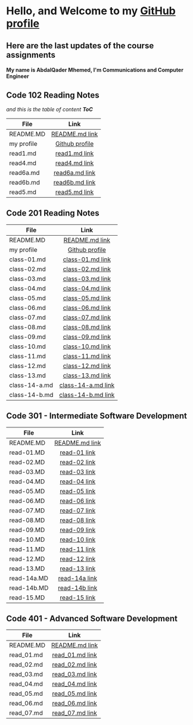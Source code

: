 # Hello, and Welcome to my [GitHub profile](https://github.com/otator)
## Here are the last updates of the course assignments


#### My name is AbdalQader Mhemed, I'm Communications and Computer Engineer

## Code 102 Reading Notes
*and this is the table of content __ToC__*

| File       | Link |
|----------- |:-----------------------------------------------------------------------------:|
| README.MD  | [README.md link](https://otator.github.io/reading-notes/) |
| my profile | [Github profile](https://github.com/otator) |
| read1.md   | [read1.md link](https://github.com/otator/reading-notes/blob/main/read1.md)   |
| read4.md   | [read4.md link](https://github.com/otator/reading-notes/blob/main/read4.md)   |
| read6a.md  | [read6a.md link](https://github.com/otator/reading-notes/blob/main/read6a.md) |
| read6b.md  | [read6b.md link](https://github.com/otator/reading-notes/blob/main/read6b.md) |
| read5.md   | [read5.md link](https://github.com/otator/reading-notes/blob/main/read5.md)   |


## Code 201 Reading Notes

| File       | Link |
|----------- |:-----------------------------------------------------------------------------:|
| README.MD  | [README.md link](https://otator.github.io/reading-notes/)                     |
| my profile | [Github profile](https://github.com/otator)                                   |
| class-01.md| [class-01.md link](https://otator.github.io/reading-notes/class-01)           |
| class-02.md| [class-02.md link](https://otator.github.io/reading-notes/class-02)           |
| class-03.md| [class-03.md link](https://otator.github.io/reading-notes/class-03)           |
| class-04.md| [class-04.md link](https://otator.github.io/reading-notes/class-04)           |
| class-05.md| [class-05.md link](https://otator.github.io/reading-notes/class-05)           |
| class-06.md| [class-06.md link](https://otator.github.io/reading-notes/class-06)           |
| class-07.md| [class-07.md link](https://otator.github.io/reading-notes/class-07)           |
| class-08.md| [class-08.md link](https://otator.github.io/reading-notes/class-08)           |
| class-09.md| [class-09.md link](https://otator.github.io/reading-notes/class-09)           |
| class-10.md| [class-10.md link](https://otator.github.io/reading-notes/class-10)           |
| class-11.md| [class-11.md link](https://otator.github.io/reading-notes/class-11)           |
| class-12.md| [class-12.md link](https://otator.github.io/reading-notes/class-12)           |
| class-13.md| [class-13.md link](https://otator.github.io/reading-notes/class-13)           |
| class-14-a.md| [class-14-a.md link](https://otator.github.io/reading-notes/class-14-a)     |
| class-14-b.md| [class-14-b.md link](https://otator.github.io/reading-notes/class-14-b)     |


## Code 301 - Intermediate Software Development

| File       | Link |
|----------- |:-----------------------------------------------------------------------------:|
| README.MD  | [README.md link](https://otator.github.io/reading-notes/)                     |
| read-01.MD | [read-01 link](https://otator.github.io/reading-notes/read-01)                |
| read-02.MD | [read-02 link](https://otator.github.io/reading-notes/read-02)                |
| read-03.MD | [read-03 link](https://otator.github.io/reading-notes/read-03)                |
| read-04.MD | [read-04 link](https://otator.github.io/reading-notes/read-04)                |
| read-05.MD | [read-05 link](https://otator.github.io/reading-notes/read-05)                |
| read-06.MD | [read-06 link](https://otator.github.io/reading-notes/read-06)                |
| read-07.MD | [read-07 link](https://otator.github.io/reading-notes/read-07)                |
| read-08.MD | [read-08 link](https://otator.github.io/reading-notes/read-08)                |
| read-09.MD | [read-09 link](https://otator.github.io/reading-notes/read-09)                |
| read-10.MD | [read-10 link](https://otator.github.io/reading-notes/read-10)                |
| read-11.MD | [read-11 link](https://otator.github.io/reading-notes/read-11)                |
| read-12.MD | [read-12 link](https://otator.github.io/reading-notes/read-12)                |
| read-13.MD | [read-13 link](https://otator.github.io/reading-notes/read-13)                |
| read-14a.MD| [read-14a link](https://otator.github.io/reading-notes/read-14a)              |
| read-14b.MD| [read-14b link](https://otator.github.io/reading-notes/read-14b)              |
| read-15.MD | [read-15 link](https://otator.github.io/reading-notes/read-15)                |








## Code 401 - Advanced Software Development

| File       | Link |
|----------- |:-----------------------------------------------------------------------------:|
| README.MD  | [README.md link](https://otator.github.io/reading-notes/)                     |
| read_01.md | [read_01.md link](https://otator.github.io/reading-notes/read_01)             |
| read_02.md | [read_02.md link](https://otator.github.io/reading-notes/read_02)             |
| read_03.md | [read_03.md link](https://otator.github.io/reading-notes/read_03)             |
| read_04.md | [read_04.md link](https://otator.github.io/reading-notes/read_04)             |
| read_05.md | [read_05.md link](https://otator.github.io/reading-notes/read_05)             |
| read_06.md | [read_06.md link](https://otator.github.io/reading-notes/read_06)             |
| read_07.md | [read_07.md link](https://otator.github.io/reading-notes/read_07)             |